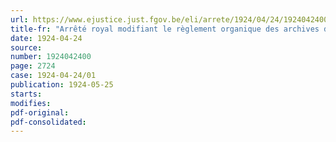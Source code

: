 ```yaml
---
url: https://www.ejustice.just.fgov.be/eli/arrete/1924/04/24/1924042400/justel
title-fr: "Arrêté royal modifiant le règlement organique des archives de l'Etat dans les provinces"
date: 1924-04-24
source:
number: 1924042400
page: 2724
case: 1924-04-24/01
publication: 1924-05-25
starts:
modifies:
pdf-original:
pdf-consolidated:
---
```


